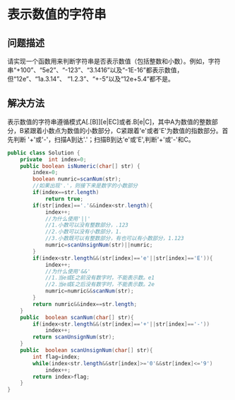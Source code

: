 # 表示数值的字符串
## 问题描述
请实现一个函数用来判断字符串是否表示数值（包括整数和小数）。例如，字符串“+100”、“5e2”、“-123”、“3.1416”以及“-1E-16”都表示数值，但“12e”、“1a.3.14”、
“1.2.3”、“+-5”以及“12e+5.4”都不是。
## 解决方法
表示数值的字符串遵循模式A[.[B]][e|EC]或者.B[e|C]，其中A为数值的整数部分，B紧跟着小数点为数值的小数部分，C紧跟着'e'或者'E'为数值的指数部分。首先判断
'+'或'-'，扫描A到达'.'；扫描B到达'e'或'E',判断'+'或'-'和C。
```java
public class Solution {
    private  int index=0;
    public boolean isNumeric(char[] str) {
        index=0;
		boolean numric=scanNum(str);
		//如果出现'.'，则接下来是数字的小数部分
        if(index==str.length)
            return true;
		if(str[index]=='.'&&index<str.length){
			index++;
			//为什么使用'||'
			//1.小数可以没有整数部分，.123
			//2.小数可以没有小数部分，1.
			//3.小数既可以有整数部分，有也可以有小数部分，1.123
			numric=scanUnsignNum(str)||numric;
		}
		if(index<str.length&&(str[index]=='e'||str[index]=='E')){
			index++;
			//为什么使用'&&'
			//1.当e或E之前没有数字时，不能表示数。e1
			//2.当e或E之后没有数字时，不能表示数。2e
			numric=numric&&scanNum(str);
		}
		return numric&&index==str.length;
	}
	public  boolean scanNum(char[] str){
		if(index<str.length&&(str[index]=='+'||str[index]=='-'))
			index++;
		return scanUnsignNum(str);
	}
	public  boolean scanUnsignNum(char[] str){
		int flag=index;
		while(index<str.length&&str[index]>='0'&&str[index]<='9')
			index++;
		return index>flag;
    }
}
```
